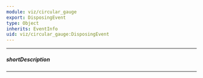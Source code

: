 ```yaml
---
module: viz/circular_gauge
export: DisposingEvent
type: Object
inherits: EventInfo
uid: viz/circular_gauge:DisposingEvent
---
```

---
##### shortDescription
<!-- Description goes here -->

---
<!-- Description goes here -->